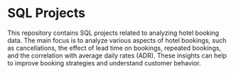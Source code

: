 # SQL Projects

This repository contains SQL projects related to analyzing hotel booking data. The main focus is to analyze various aspects of hotel bookings, such as cancellations, the effect of lead time on bookings, repeated bookings, and the correlation with average daily rates (ADR). These insights can help to improve booking strategies and understand customer behavior.
